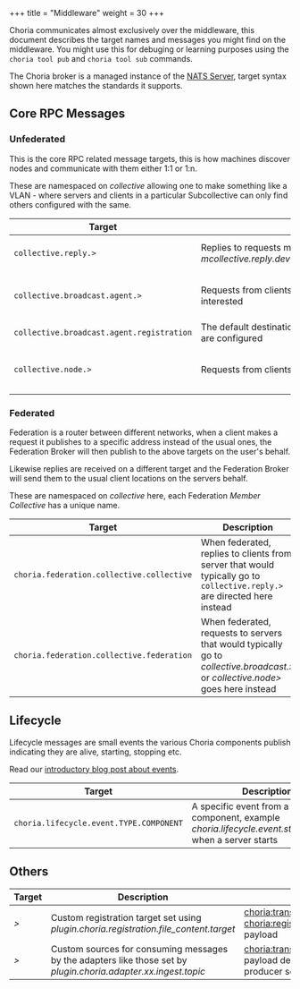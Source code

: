 +++
title = "Middleware"
weight = 30
+++

Choria communicates almost exclusively over the middleware, this document describes the target names and messages you might find on the middleware. You might use this for debuging or learning purposes using the `choria tool pub` and `choria tool sub` commands.

The Choria broker is a managed instance of the [NATS Server](https://github.com/nats-io/gnatsd), target syntax shown here matches the standards it supports.

## Core RPC Messages

### Unfederated

This is the core RPC related message targets, this is how machines discover nodes and communicate with them either 1:1 or 1:n.

These are namespaced on *collective* allowing one to make something like a VLAN - where servers and clients in a particular Subcollective can only find others configured with the same.

|Target|Description|Schema|
|------|-----------|------|
|`collective.reply.>`|Replies to requests made by clients, example *mcollective.reply.dev1.example.net.c2a764e6013a44adb848904ff7d74ff4*|[choria:transport:1](https://choria.io/schemas/choria/protocol/v1/transport.json) with a [choria:secure:reply:1](https://choria.io/schemas/choria/protocol/v1/secure_reply.json) payload|
|`collective.broadcast.agent.>`|Requests from clients to specific agents broadcasted to all servers interested|[choria:transport:1](https://choria.io/schemas/choria/protocol/v1/transport.json) with a [choria:secure:request:1](https://choria.io/schemas/choria/protocol/v1/secure_request.json) payload|
|`collective.broadcast.agent.registration`|The default destination for registration messages when no custom targets are configured|[choria:transport:1](https://choria.io/schemas/choria/protocol/v1/transport.json)|
|`collective.node.>`|Requests from clients to specific nodes regardless of the agent aka *directed*|[choria:transport:1](https://choria.io/schemas/choria/protocol/v1/transport.json) with a [choria:secure:request:1](https://choria.io/schemas/choria/protocol/v1/secure_request.json) payload|

### Federated

Federation is a router between different networks, when a client makes a request it publishes to a specific address instead of the usual ones, the Federation Broker will then publish to the above targets on the user's behalf.

Likewise replies are received on a different target and the Federation Broker will send them to the usual client locations on the servers behalf.

These are namespaced on *collective* here, each Federation *Member Collective* has a unique name.

|Target|Description|Schema|
|------|-----------|------|
|`choria.federation.collective.collective`|When federated, replies to clients from server that would typically go to `collective.reply.>` are directed here instead|[choria:transport:1](https://choria.io/schemas/choria/protocol/v1/transport.json) with a [choria:secure:reply:1](https://choria.io/schemas/choria/protocol/v1/secure_reply.json) payload|
|`choria.federation.collective.federation`|When federated, requests to servers that would typically go to *collective.broadcast.>* or *collective.node>* goes here instead|[choria:transport:1](https://choria.io/schemas/choria/protocol/v1/transport.json) with a [choria:secure:request:1](https://choria.io/schemas/choria/protocol/v1/secure_request.json) payload|


## Lifecycle

Lifecycle messages are small events the various Choria components publish indicating they are alive, starting, stopping etc.

Read our [introductory blog post about events](https://choria.io/blog/post/2019/01/03/lifecycle/).

|Target|Description|Schema|
|------|-----------|------|
|`choria.lifecycle.event.TYPE.COMPONENT`|A specific event from a specific component, example *choria.lifecycle.event.startup.server* when a server starts|[various](https://github.com/choria-io/schemas/tree/master/choria/lifecycle/v1)|

## Others

|Target|Description|Schema|
|------|-----------|------|
|*>*|Custom registration target set using *plugin.choria.registration.file_content.target*|[choria:transport:1](https://choria.io/schemas/choria/protocol/v1/transport.json) with a [choria:registration:filecontent:1](https://choria.io/schemas/choria/registration/v1/filecontent.json) payload|
|*>*|Custom sources for consuming messages by the adapters like those set by *plugin.choria.adapter.xx.ingest.topic*|[choria:transport:1](https://choria.io/schemas/choria/protocol/v1/transport.json) with a payload depending on the producer settings|
